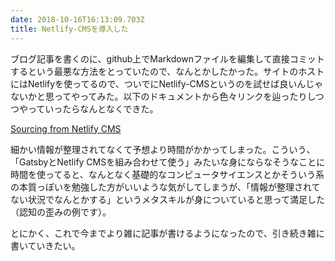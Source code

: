 ```yaml
---
date: 2018-10-16T16:13:09.703Z
title: Netlify-CMSを導入した
---
```

ブログ記事を書くのに、github上でMarkdownファイルを編集して直接コミットするという最悪な方法をとっていたので、なんとかしたかった。サイトのホストにはNetlifyを使ってるので、ついでにNetlify-CMSというのを試せば良いんじゃないかと思ってやってみた。以下のドキュメントから色々リンクを辿ったりしつつやっていったらなんとなくできた。

[Sourcing from Netlify CMS](https://www.gatsbyjs.org/docs/sourcing-from-netlify-cms/)

細かい情報が整理されてなくて予想より時間がかかってしまった。こういう、「GatsbyとNetlify CMSを組み合わせて使う」みたいな身にならなそうなことに時間を使ってると、なんとなく基礎的なコンピュータサイエンスとかそういう系の本質っぽいを勉強した方がいいような気がしてしまうが、「情報が整理されてない状況でなんとかする」というメタスキルが身についていると思って満足した（認知の歪みの例です）。

とにかく、これで今までより雑に記事が書けるようになったので、引き続き雑に書いていきたい。
